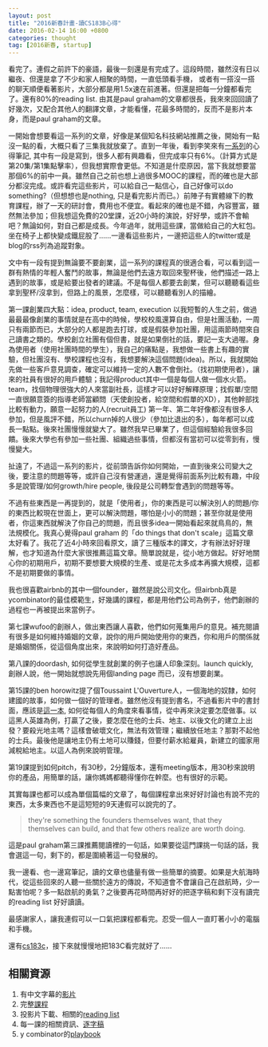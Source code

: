 ```yaml
---
layout: post
title: "2016新春計畫-讀CS183B心得"
date: 2016-02-14 16:00 +0800
categories: thought
tag: [2016新春, startup]
---
```

看完了。連假之前許下的豪語，最後一刻還是有完成了。這段時間，雖然沒有日以繼夜、但還是拿了不少和家人相聚的時間，一直低頭看手機，
或者有一搭沒一搭的聊天順便看著影片，大部分都是用1.5x速在前進著。但還是把每一分鐘都看完了。還有80%的reading list. 由其是paul graham的文章都很長，我來來回回讀了好幾次，又配合其他人的翻譯文章，才能看懂，花最多時間的，反而不是影片本身，而是paul graham的文章。
<!-- more -->
一開始會想要看這一系列的文章，好像是某個知名科技網站推薦之後，開始有一點沒一點的看，大概只看了三集我就放棄了。直到一年後，看到李笑來有[一系列](http://www.zhibimo.com/books/xiaolai/growth)的心得筆記, 其中有一段是寫到，很多人都有興趣看，但完成率只有6%。（計算方式是第20集/第1集點擊率），但我想實際會更低。不知道是什麼原因，當下我就想要當那個6%的前中一員。雖然自己之前也想上過很多MOOC的課程，而的確也是大部分都沒完成。或許看完這些影片，可以給自己一點信心，自己好像可以do something?（但想想也是nothing, 只是看完影片而已。）前陣子有實體線下的教育課程，辦了一天的研討會，費用也不便宜。看起來的確也是不錯，內容豐富，雖然無法參加；但我想這免費的20堂課，近20小時的演說，好好學，或許不會輸吧？無論如何，對自己都是成長。今年過年，就用這些課，當做給自己的大紅包。坐在椅子上都快變成鐵屁股了……一邊看這些影片，一邊把這些人的twitter或是blog的rss列為追蹤對象。

文中有一段有提到無論要不要創業，這一系列的課程真的很適合看，可以看到這一群有熱情的年輕人奮鬥的故事，無論是他們去遠方取回來聖杯後，他們描述一路上遇到的故事，或是給要出發者的建議。不是每個人都要去創業，但可以聽聽看這些拿到聖杯/沒拿到，但路上的風景，怎麼樣，可以聽聽看別人的描繪。  

第一課創業四大點：idea, product, team, execution
以我短暫的人生之前，做過最最最像創業的事情就是在高中的時候，學校校風還算自由，但是社團活動，一周只有兩節而已，大部分的人都是跑去打球，或是假裝參加社團，用這兩節時間來自己讀書之類的。學校創立社團有個但書，就是如果倒社的話，要記一支大過喔。身為使用者（使用社團時間的學生），我自己的痛點是，我想做一些書上有趣的實驗，但社團沒有、學校課程也沒有，我想要解決這個問題(idea)。所以，我就開始先做一些客戶意見調查，確定可以維持一定的人數不會倒社。（找初期使用者），讓來的社員有很好的用戶體驗；我記得product其中一個是每個人做一個水火箭。team，找個物理很強大的人來當副社長，這樣才可以好好解釋原理；找假單/空間一直很願意簽的指導老師當顧問（天使創投者，給空間和假單的XD），其他幹部找比較有動力，願意一起努力的人(recruit員工)
第一年、第二年好像都沒有很多人參加，但是風評不錯，所以churn掉的人很少（參加比退出的多），每年都可以成長一點點。後來社團慢慢就變大了。雖然我早已畢業了，但這個經驗給我很多回饋。後來大學也有參加一些社團、組織過些事情，但都沒有當初可以從零到有，慢慢變大。


扯遠了，不過這一系列的影片，從前頭告訴你如何開始，一直到後來公司變大之後，要注意的問題等等，或許自己沒有營運過，還是覺得前面系列比較有趣，中段多是說管理/如何growth/hire people, 後段是公司轉型會遇到的問題等等。  

不過有些東西是一再提到的，就是「使用者」，你的東西是可以解決別人的問題/你的東西比較現在世面上，更可以解決問題，哪怕是小小的問題；甚至你就是使用者，你這東西就解決了你自己的問題，而且很多idea一開始看起來就鳥鳥的，無法規模化。我真心覺得paul graham 的「do things that don't scale」這篇文章太好看了。我花了近4小時來回看原文，讀了三種版本的譯文，才有辦法好好理解，也才知道為什麼大家很推薦這篇文章。簡單說就是，從小地方做起。好好地關心你的初期用戶，初期不要想要大規模的生產、或是花太多成本再擴大規模，這都不是初期要做的事情。

我也很喜歡airbnb的其中一個founder，雖然是說公司文化。但airbnb真是ycombinator的最佳模範生，好幾講的課程，都是用他們公司為例子，他們創辦的過程也一再被提出來當例子。  

第七課wufoo的創辦人，做出東西讓人喜歡，他們如何蒐集用戶的意見。補充閱讀有很多是如何維持婚姻的文章，說你的用戶開始使用你的東西，你和用戶的關係就是婚姻關係，從這個角度出來，來說明如何打造好產品。

第八課的doordash, 如何從學生就創業的例子也讓人印象深刻。launch quickly, 創辦人說，他一開始就想說先用個landing page 而已，沒有想要創業。  

第15課的ben horowitz提了個Toussaint L'Ouverture人，一個海地的奴隸，如何建國的故事，如何做一個好的管理者。雖然他沒有提到書名，不過看影片中的書封面，應該是[這一本](http://www.amazon.com/Black-Jacobins-Toussaint-LOuverture-Revolution/dp/0679724672/ref=sr_1_1?ie=UTF8&qid=1455184073&sr=8-1&keywords=toussaint+louverture), 如何從每個人的角度來看事情，從中再來決定要怎麼做事。以這黑人英雄為例，打贏了之後，要怎麼在他的士兵、地主、以後文化的建立上出發？要殺光地主嗎？這樣會破壞文化，無法有效管理；繼續放任地主？那對不起他的士兵。最後他是讓地主仍有土地可以賺錢，但要付薪水給雇員，新建立的國家用減稅給地主。以這人為例來說明管理。  

第19課提到如何pitch，有30秒，2分鐘版本，還有meeting版本，用30秒來說明你的產品，用簡單的話，讓你媽媽都聽得懂你在幹麼。也有很好的示範。  

其實每課也都可以成為單個篇幅的文章了，每個課程拿出來好好討論也有說不完的東西，太多東西也不是這短短的9天連假可以說完的了。

> they're something the founders themselves want, that they themselves can build, and that few others realize are worth doing.

這是paul graham第三課推薦閱讀裡的一句話，如果要從這門課挑一句話的話，我會選這一句，剩下的，都是圍繞著這一句發展的。

我一邊看、也一邊寫筆記，讀的文章也儘量有做一些簡單的摘要。如果是大航海時代，從這些回來的人聽一些關於遠方的傳說，不知道會不會讓自己在啟航時，少一點害怕呢？多一點啟航的勇氣？之後要再花時間再好好的把逐字稿和剩下沒有讀完的reading list 好好讀讀。

最感謝家人，讓我連假可以一口氣把課程都看完。忍受一個人一直盯著小小的電腦和手機。

還有[cs183c](https://www.youtube.com/watch?v=s3RrVmv5WwA&list=PLnsTB8Q5VgnVzh1S-VMCXiuwJglk5AV--)，接下來就慢慢地把183C看完就好了……

## 相關資源  

1. 有中文字幕的[影片](http://startupclass.club/)
2. 完整[課程](https://startupclass.co/courses/how-to-start-a-startup)
3. 投影片下載、相關的[reading list](http://startupclass.samaltman.com/lists/readings/)
4. 每一課的相關資訊、[逐字稿](http://startupclass.samaltman.com/)
5. y combinator的[playbook](http://playbook.samaltman.com/)
